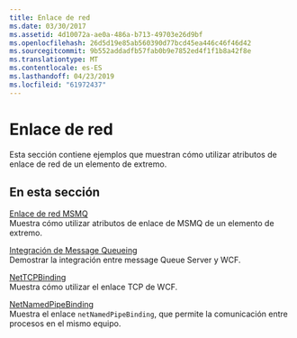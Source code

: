 ```yaml
---
title: Enlace de red
ms.date: 03/30/2017
ms.assetid: 4d10072a-ae0a-486a-b713-49703e26d9bf
ms.openlocfilehash: 26d5d19e85ab560390d77bcd45ea446c46f46d42
ms.sourcegitcommit: 9b552addadfb57fab0b9e7852ed4f1f1b8a42f8e
ms.translationtype: MT
ms.contentlocale: es-ES
ms.lasthandoff: 04/23/2019
ms.locfileid: "61972437"
---
```

# <a name="net-binding"></a>Enlace de red
Esta sección contiene ejemplos que muestran cómo utilizar atributos de enlace de red de un elemento de extremo.  
  
## <a name="in-this-section"></a>En esta sección  
 [Enlace de red MSMQ](../../../../docs/framework/wcf/samples/net-msmq-binding.md)  
 Muestra cómo utilizar atributos de enlace de MSMQ de un elemento de extremo.  
  
 [Integración de Message Queueing](../../../../docs/framework/wcf/samples/message-queueing-integration.md)  
 Demostrar la integración entre message Queue Server y WCF.  
  
 [NetTCPBinding](../../../../docs/framework/wcf/samples/nettcpbinding.md)  
 Muestra cómo utilizar el enlace TCP de WCF.  
  
 [NetNamedPipeBinding](../../../../docs/framework/wcf/samples/netnamedpipebinding.md)  
 Muestra el enlace `netNamedPipeBinding`, que permite la comunicación entre procesos en el mismo equipo.
